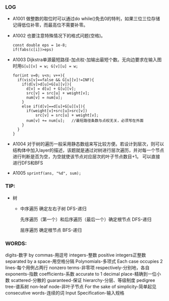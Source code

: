 ### LOG

- A1001   做整数的取位时可以通过do while()免去0的特判，如果三位三位存储记得低位补零，而最高位不需要补零。

- A1002   也要注意特殊情况下的格式问题(空格)。

  ```
  const double eps = 1e-8;
  if(fabs(c[i])>eps)
  ```


- A1003   Dijkstra单源最短路径-加点权-加输出最短个数。无向边要求在输入图时用`G[u][v] = w; G[v][u] = w;`

  ```
  for(int v=0; v<n; v++){
    if(vis[v]==false && G[u][v]!=INF){
      if(d[v]>d[u]+G[u][v]){
        d[v] = d[u] + G[u][v];
        src[v] = src[u] + weight[v]; 
        num[v] = num[u];
      }
      else if(d[v]==d[u]+G[u][v]){
        if(weight[v]+src[u]>src[v])
        	src[v] = src[u] + weight[v]; 
        num[v] += num[u];   //最短路径条数与点权无关，必须写在外面
      }
    }
  }
  ```


- A1004   对于树的遍历一般采用静态数组来写比较方便。若设计到层次，则可以结构体中加入layer的描述，该题就是通过对树进行层次遍历，并对每一个节点进行判断是否为空，为空就使该节点对应层次的叶子节点数目+1。    可以直接进行DFS和BFS
- A1005   `sprintf(ans, "%d", sum);`

### TIP:

- 树

  - 中序遍历 确定左右子树         DFS-递归

    先序遍历（第一个）和后序遍历（最后一个）确定根节点         DFS-递归

    层序遍历 确定根节点        BFS-递归

### WORDS:

digits-数字   by commas-用逗号   integers-整数 positive integers正整数   separated by a space-用空格分隔   Polynomials-多项式   Each case occupies 2 lines-每个用例占两行   nonzero terms-非零项   respectively-分别地，各自   exponents-指数   coefficients-系数    accurate to 1 decimal place-精确到一位小数   scattered-分散的   guaranteed-保证   hierarchy-分层、等级制度   pedigree tree-谱系树   non-leaf node-非叶子节点    For the sake of simplicity-简单起见   consecutive words-连续的词   Input Specification-输入规格